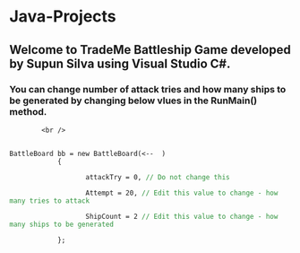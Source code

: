 # Java-Projects

## Welcome to TradeMe Battleship Game developed by Supun Silva using Visual Studio C#.
### You can change number of attack tries and how many ships to be generated by changing below vlues in the RunMain() method.
            <br />
<code>
BattleBoard bb = new BattleBoard(<--  )
            {<br />
                &nbsp;&nbsp;&nbsp;attackTry = 0, <span style="color:#2E933C">// Do not change this</span><br />
                &nbsp;&nbsp;&nbsp;Attempt = 20, <span style="color:#2E933C">// Edit this value to change - how many tries to attack</span><br />
                &nbsp;&nbsp;&nbsp;ShipCount = 2 <span style="color:#2E933C">// Edit this value to change - how many ships to be generated</span><br />
            };<br />
</code>
